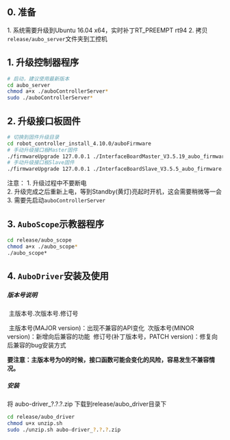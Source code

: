 ## 0\. 准备

1\. 系统需要升级到Ubuntu 16.04 x64，实时补丁RT_PREEMPT rt94
2\. 拷贝`release/aubo_server`文件夹到工控机

## 1\. 升级控制器程序

```bash
# 启动，建议使用最新版本
cd aubo_server
chmod a+x ./auboControllerServer*
sudo ./auboControllerServer*
```

## 2\. 升级接口板固件

```bash
# 切换到固件升级目录
cd robot_controller_install_4.10.0/auboFirmware
# 手动升级接口板Master固件
./firmwareUpgrade 127.0.0.1 ./InterfaceBoardMaster_V3.5.19_aubo_firmware.tar.gz
# 手动升级接口板Slave固件
./firmwareUpgrade 127.0.0.1 ./InterfaceBoardSlave_V3.5.5_aubo_firmware.tar.gz
```

注意：
1\. 升级过程中不要断电  
2\. 升级完成之后重新上电，等到Standby(黄灯)亮起时开机，这会需要稍微等一会
3\. 需要先启动`auboControllerServer`

## 3\. `AuboScope`示教器程序

```bash
cd release/aubo_scope
chmod a+x ./aubo_scope*
./aubo_scope*
```

## 4\. `AuboDriver`安装及使用

##### 版本号说明

​	主版本号.次版本号.修订号	

​	主版本号(MAJOR version)：出现不兼容的API变化
​	次版本号(MINOR version)：新增向后兼容的功能
​	修订号(补丁版本号，PATCH version)：修复向后兼容的bug安装方式

​    **要注意：主版本号为0的时候，接口函数可能会变化的风险，容易发生不兼容情况。**

##### 安装

 将 aubo-driver_?.?.?.zip 下载到release/aubo_driver目录下

```bash
cd release/aubo_driver
chmod u+x unzip.sh
sudo ./unzip.sh aubo-driver_?.?.?.zip

```



